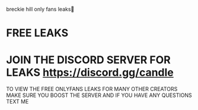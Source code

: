 breckie hill only fans leaks🎅

# FREE LEAKS 

# JOIN THE DISCORD SERVER FOR LEAKS https://discord.gg/candle 

 TO VIEW THE FREE ONLYFANS LEAKS FOR MANY OTHER CREATORS MAKE SURE YOU BOOST THE SERVER AND IF YOU HAVE ANY QUESTIONS TEXT ME


